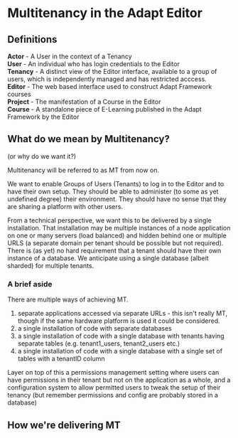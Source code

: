 # Multitenancy in the Adapt Editor

## Definitions
**Actor** - A User in the context of a Tenancy  
**User** - An individual who has login credentials to the Editor  
**Tenancy** - A distinct view of the Editor interface, available to a group of users, which is independently managed and has restricted acccess.  
**Editor** - The web based interface used to construct Adapt Framework courses  
**Project** - The manifestation of a Course in the Editor  
**Course** - A standalone piece of E-Learning published in the Adapt Framework by the Editor  

## What do we mean by Multitenancy?
(or why do we want it?)

Multitenancy will be referred to as MT from now on.

We want to enable Groups of Users (Tenants) to log in to the Editor and to have their own setup. They should be able to administer (to some as yet undefined degree) their environment. They should have no sense that they are sharing a platform with other users.

From a technical perspective, we want this to be delivered by a single installation. That installation may be multiple instances of a node application on one or many servers (load balanced) and hidden behind one or multiple URLS (a separate domain per tenant should be possible but not required).  There is (as yet) no hard requirement that a tenant should have their own instance of a database.  We anticipate using a single database (albeit sharded) for multiple tenants.

### A brief aside
There are multiple ways of achieving MT.

1. separate applications accessed via separate URLs - this isn't really MT, though if the same hardware platform is used it could be considered.
2. a single installation of code with separate databases
3. a single installation of code with a single database with tenants having separate tables (e.g. tenant1_users, tenant2_users etc.)
4. a single installation of code with a single database with a single set of tables with a tenantID column

Layer on top of this a permissions management setting where users can have permissions in their tenant but not on the application as a whole, and a configuration system to allow permitted users to tweak the setup of their tenancy (but remember permissions and config are probably stored in a database)

## How we're delivering MT
